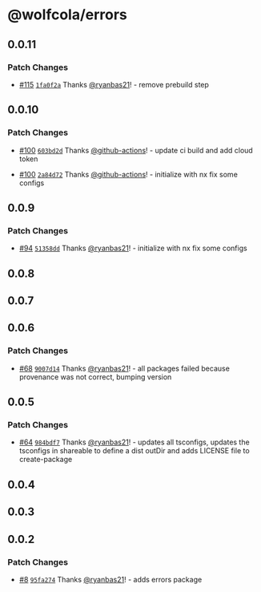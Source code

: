 # @wolfcola/errors

## 0.0.11

### Patch Changes

- [#115](https://github.com/ryanbas21/wolfcola-monorepo/pull/115) [`1fa0f2a`](https://github.com/ryanbas21/wolfcola-monorepo/commit/1fa0f2a26c748dcdb0428be1917b5e8419b40785) Thanks [@ryanbas21](https://github.com/ryanbas21)! - remove prebuild step

## 0.0.10

### Patch Changes

- [#100](https://github.com/ryanbas21/wolfcola-monorepo/pull/100) [`603bd2d`](https://github.com/ryanbas21/wolfcola-monorepo/commit/603bd2d14b608bbe67307f89f7ca94470e3c4628) Thanks [@github-actions](https://github.com/apps/github-actions)! - update ci build and add cloud token

- [#100](https://github.com/ryanbas21/wolfcola-monorepo/pull/100) [`2a84d72`](https://github.com/ryanbas21/wolfcola-monorepo/commit/2a84d727d34ee09b2dc3e680a8b63da1d9bd0c1f) Thanks [@github-actions](https://github.com/apps/github-actions)! - initialize with nx fix some configs

## 0.0.9

### Patch Changes

- [#94](https://github.com/ryanbas21/wolfcola-monorepo/pull/94) [`51358dd`](https://github.com/ryanbas21/wolfcola-monorepo/commit/51358dd3166d2bfa707c1e2655da24d76a9e7f1c) Thanks [@ryanbas21](https://github.com/ryanbas21)! - initialize with nx fix some configs

## 0.0.8

## 0.0.7

## 0.0.6

### Patch Changes

- [#68](https://github.com/ryanbas21/wolfcola-monorepo/pull/68) [`9007d14`](https://github.com/ryanbas21/wolfcola-monorepo/commit/9007d140087d9337d5fc47c4990ea917c472cf5e) Thanks [@ryanbas21](https://github.com/ryanbas21)! - all packages failed because provenance was not correct, bumping version

## 0.0.5

### Patch Changes

- [#64](https://github.com/ryanbas21/wolfcola-monorepo/pull/64) [`984bdf7`](https://github.com/ryanbas21/wolfcola-monorepo/commit/984bdf7710b100bfd42a8ef6379241b17b8c3c20) Thanks [@ryanbas21](https://github.com/ryanbas21)! - updates all tsconfigs, updates the tsconfigs in shareable to define a dist outDir and adds LICENSE file to create-package

## 0.0.4

## 0.0.3

## 0.0.2

### Patch Changes

- [#8](https://github.com/ryanbas21/wolfcola-monorepo/pull/8) [`95fa274`](https://github.com/ryanbas21/wolfcola-monorepo/commit/95fa274f6166f20cbccf0bc7cb5d3895f77bb048) Thanks [@ryanbas21](https://github.com/ryanbas21)! - adds errors package
